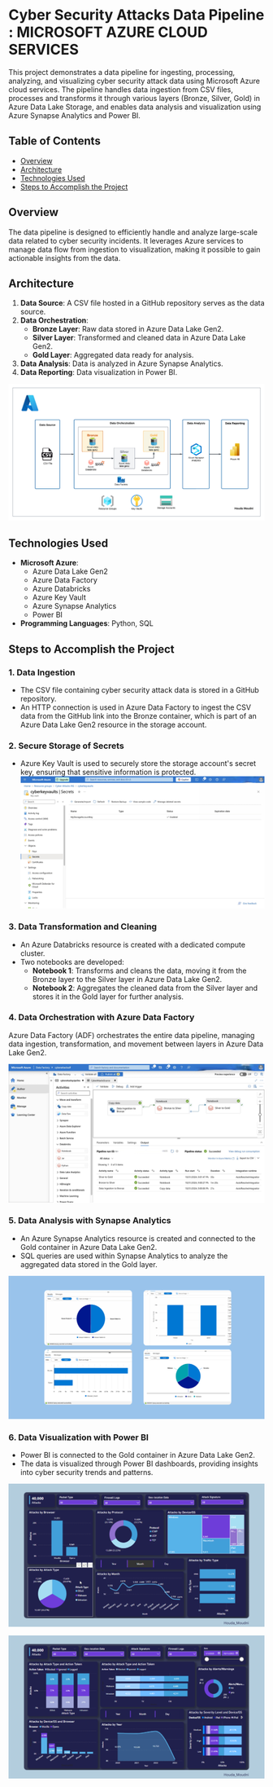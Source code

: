 # Cyber Security Attacks Data Pipeline : MICROSOFT AZURE CLOUD SERVICES

This project demonstrates a data pipeline for ingesting, processing, analyzing, and visualizing cyber security attack data using Microsoft Azure cloud services. The pipeline handles data ingestion from CSV files, processes and transforms it through various layers (Bronze, Silver, Gold) in Azure Data Lake Storage, and enables data analysis and visualization using Azure Synapse Analytics and Power BI.

## Table of Contents

- [Overview](#overview)
- [Architecture](#architecture)
- [Technologies Used](#technologies-used)
- [Steps to Accomplish the Project](#steps-to-accomplish-the-project)

## Overview

The data pipeline is designed to efficiently handle and analyze large-scale data related to cyber security incidents. It leverages Azure services to manage data flow from ingestion to visualization, making it possible to gain actionable insights from the data.

## Architecture

1. **Data Source**: A CSV file hosted in a GitHub repository serves as the data source.
2. **Data Orchestration**:
   - **Bronze Layer**: Raw data stored in Azure Data Lake Gen2.
   - **Silver Layer**: Transformed and cleaned data in Azure Data Lake Gen2.
   - **Gold Layer**: Aggregated data ready for analysis.
3. **Data Analysis**: Data is analyzed in Azure Synapse Analytics.
4. **Data Reporting**: Data visualization in Power BI.

![Architecture Diagram](Azure_Data_pipeline.png)

## Technologies Used

- **Microsoft Azure**:
  - Azure Data Lake Gen2
  - Azure Data Factory
  - Azure Databricks
  - Azure Key Vault
  - Azure Synapse Analytics
  - Power BI
- **Programming Languages**: Python, SQL

## Steps to Accomplish the Project

### 1. Data Ingestion
- The CSV file containing cyber security attack data is stored in a GitHub repository.
- An HTTP connection is used in Azure Data Factory to ingest the CSV data from the GitHub link into the Bronze container, which is part of an Azure Data Lake Gen2 resource in the storage account.

### 2. Secure Storage of Secrets
- Azure Key Vault is used to securely store the storage account's secret key, ensuring that sensitive information is protected.
![Key Vaults](Azure_Data_Service_Screen/File%2012.jpeg)

### 3. Data Transformation and Cleaning
- An Azure Databricks resource is created with a dedicated compute cluster.
- Two notebooks are developed:
  - **Notebook 1**: Transforms and cleans the data, moving it from the Bronze layer to the Silver layer in Azure Data Lake Gen2.
  - **Notebook 2**: Aggregates the cleaned data from the Silver layer and stores it in the Gold layer for further analysis.
    
### 4. Data Orchestration with Azure Data Factory

Azure Data Factory (ADF) orchestrates the entire data pipeline, managing data ingestion, transformation, and movement between layers in Azure Data Lake Gen2. 

![Data Orchesttration](Azure_Data_Service_Screen/File%202.jpeg)


### 5. Data Analysis with Synapse Analytics
- An Azure Synapse Analytics resource is created and connected to the Gold container in Azure Data Lake Gen2.
- SQL queries are used within Synapse Analytics to analyze the aggregated data stored in the Gold layer.

![Synapse](synapse_analytics.png)

### 6. Data Visualization with Power BI
- Power BI is connected to the Gold container in Azure Data Lake Gen2.
- The data is visualized through Power BI dashboards, providing insights into cyber security trends and patterns.

![viz1](Dashboards/Attacks_dashboard.png)

![viz2](Dashboards/comparaison_dashboard.png)

